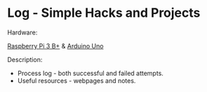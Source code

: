 # Log - Simple Hacks and Projects
Hardware: 

[Raspberry Pi 3 B+](https://www.raspberrypi.org/documentation/usage/gpio/) & [Arduino Uno](https://www.arduino.cc/en/reference/board)

Description:

  - Process log - both successful and failed attempts.
  - Useful resources - webpages and notes.

